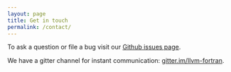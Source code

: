 ```yaml
---
layout: page
title: Get in touch
permalink: /contact/
---
```


To ask a question or file a bug visit our [Github issues page][i].

We have a gitter channel for instant communication: [gitter.im/llvm-fortran][gitter].

[i]: https://github.com/llvm-fortran/fort/issues 
[gitter]: https://gitter.im/llvm-fortran/Lobby
